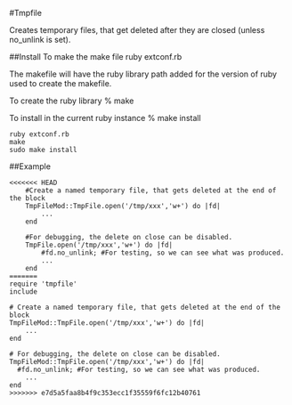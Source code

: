 #Tmpfile

Creates temporary files, that get deleted after they are closed (unless no_unlink is set).

##Install
To make the make file
ruby extconf.rb

The makefile will have the ruby library path added for the
version of ruby used to create the makefile.

To create the ruby library
% make

To install in the current ruby instance
% make install

```
ruby extconf.rb
make
sudo make install
```

##Example
```
<<<<<<< HEAD
	#Create a named temporary file, that gets deleted at the end of the block
	TmpFileMod::TmpFile.open('/tmp/xxx','w+') do |fd|
		...
	end

	#For debugging, the delete on close can be disabled.
	TmpFile.open('/tmp/xxx','w+') do |fd|
    	#fd.no_unlink; #For testing, so we can see what was produced.
		...
	end
=======
require 'tmpfile'
include

# Create a named temporary file, that gets deleted at the end of the block
TmpFileMod::TmpFile.open('/tmp/xxx','w+') do |fd|
	...
end

# For debugging, the delete on close can be disabled.
TmpFileMod::TmpFile.open('/tmp/xxx','w+') do |fd|
  #fd.no_unlink; #For testing, so we can see what was produced.
	...
end
>>>>>>> e7d5a5faa8b4f9c353ecc1f35559f6fc12b40761
```
